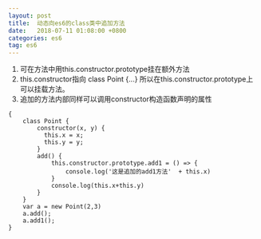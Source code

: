 ```yaml
---
layout: post
title:  动态向es6的class类中追加方法
date:   2018-07-11 01:08:00 +0800
categories: es6
tag: es6
---
```



1. 可在方法中用this.constructor.prototype挂在额外方法
2. this.constructor指向 class Point {...} 所以在this.constructor.prototype上可以挂载方法。
3. 追加的方法内部同样可以调用constructor构造函数声明的属性

```
{
    class Point {
        constructor(x, y) {
          this.x = x;
          this.y = y;
        }      
        add() {
            this.constructor.prototype.add1 = () => {
                console.log('这是追加的add1方法'  + this.x)
            }
            console.log(this.x+this.y)
        }
    }
    var a = new Point(2,3) 
    a.add();
    a.add1();
}

```



